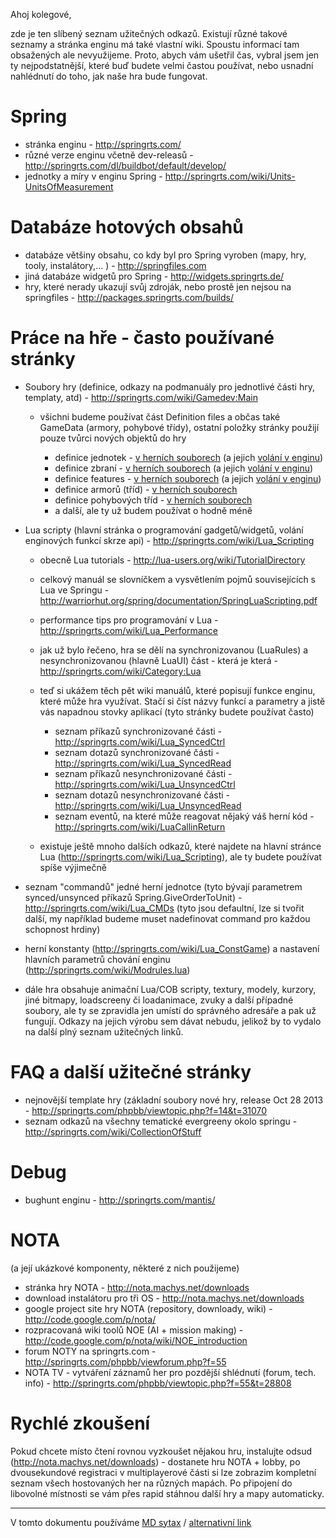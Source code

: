 ﻿Ahoj kolegové,

zde je ten slíbený seznam užitečných odkazů. Existují různé takové seznamy a stránka enginu má také vlastní wiki. Spoustu informací tam obsažených ale nevyužijeme. Proto, abych vám ušetřil čas, vybral jsem jen ty nejpodstatnější, které buď budete velmi častou používat, nebo usnadní nahlédnutí do toho, jak naše hra bude fungovat.

Spring
======

* stránka enginu - http://springrts.com/
* různé verze enginu včetně dev-releasů - http://springrts.com/dl/buildbot/default/develop/
* jednotky a míry v enginu Spring - http://springrts.com/wiki/Units-UnitsOfMeasurement

Databáze hotových obsahů
========================

* databáze většiny obsahu, co kdy byl pro Spring vyroben (mapy, hry, tooly, instalátory,... ) - http://springfiles.com
* jiná databáze widgetů pro Spring - http://widgets.springrts.de/
* hry, které nerady ukazují svůj zdroják, nebo prostě jen nejsou na springfiles - http://packages.springrts.com/builds/

Práce na hře - často používané stránky
======================================

* Soubory hry (definice, odkazy na podmanuály pro jednotlivé části hry, templaty, atd) - http://springrts.com/wiki/Gamedev:Main
	* všichni budeme používat část Definition files a občas také GameData (armory, pohybové třídy), ostatní položky stránky použijí pouze tvůrci nových objektů do hry
		
		* definice jednotek - [v herních souborech](http://springrts.com/wiki/Units-UnitDefs) (a jejich [volání v enginu](http://springrts.com/wiki/Lua_UnitDefs))
		* definice zbraní - [v herních souborech](http://springrts.com/wiki/Gamedev:WeaponDefs) (a jejich [volání v enginu](http://springrts.com/wiki/Lua_WeaponDefs))
		* definice features - [v herních souborech](http://springrts.com/wiki/Gamedev:FeatureDefs) (a jejich [volání v enginu](http://springrts.com/wiki/Lua_FeatureDefs))
		* definice armorů (tříd) - [v herních souborech](http://springrts.com/wiki/Armordefs.lua)
		* definice pohybových tříd - [v herních souborech](http://springrts.com/wiki/Movedefs.lua)
		* a další, ale ty už budem používat o hodně méně

* Lua scripty (hlavní stránka o programování gadgetů/widgetů, volání enginových funkcí skrze api) - http://springrts.com/wiki/Lua_Scripting
    * obecně Lua tutorials - http://lua-users.org/wiki/TutorialDirectory
    * celkový manuál se slovníčkem a vysvětlením pojmů souvisejících s Lua ve Springu - http://warriorhut.org/spring/documentation/SpringLuaScripting.pdf
    * performance tips pro programování v Lua - http://springrts.com/wiki/Lua_Performance
    * jak už bylo řečeno, hra se dělí na synchronizovanou (LuaRules) a nesynchronizovanou (hlavně LuaUI) část - která je která - http://springrts.com/wiki/Category:Lua
    * teď si ukážem těch pět wiki manuálů, které popisují funkce enginu, které může hra využívat. Stačí si číst názvy funkcí a parametry a jistě vás napadnou stovky aplikací (tyto stránky budete používat často)
        
		* seznam příkazů synchronizované části - http://springrts.com/wiki/Lua_SyncedCtrl
        * seznam dotazů synchronizované části - http://springrts.com/wiki/Lua_SyncedRead
        * seznam příkazů nesynchronizované části - http://springrts.com/wiki/Lua_UnsyncedCtrl
        * seznam dotazů nesynchronizované části - http://springrts.com/wiki/Lua_UnsyncedRead
        * seznam eventů, na které může reagovat nějaký váš herní kód - http://springrts.com/wiki/LuaCallinReturn
		
    * existuje ještě mnoho dalších odkazů, které najdete na hlavní stránce Lua (http://springrts.com/wiki/Lua_Scripting), ale ty budete používat spíše výjimečně
* seznam "commandů" jedné herní jednotce (tyto bývají parametrem synced/unsynced příkazů Spring.GiveOrderToUnit) - http://springrts.com/wiki/Lua_CMDs (tyto jsou defaultní, lze si tvořit další, my například budeme muset nadefinovat command pro každou schopnost hrdiny)
* herní konstanty (http://springrts.com/wiki/Lua_ConstGame) a nastavení hlavních parametrů chování enginu (http://springrts.com/wiki/Modrules.lua)
* dále hra obsahuje animační Lua/COB scripty, textury, modely, kurzory, jiné bitmapy, loadscreeny či loadanimace, zvuky a další případné soubory, ale ty se zpravidla jen umístí do správného adresáře a pak už fungují. Odkazy na jejich výrobu sem dávat nebudu, jelikož by to vydalo na další plný seznam užitečných linků.

FAQ a další užitečné stránky
============================

* nejnovější template hry (základní soubory nové hry, release Oct 28 2013 - http://springrts.com/phpbb/viewtopic.php?f=14&t=31070
* seznam odkazů na všechny tematické evergreeny okolo springu - http://springrts.com/wiki/CollectionOfStuff

Debug
=====

* bughunt enginu - http://springrts.com/mantis/

NOTA
====
(a její ukázkové komponenty, některé z nich použijeme)

* stránka hry NOTA - http://nota.machys.net/downloads
* download instalátoru pro tři OS - http://nota.machys.net/downloads
* google project site hry NOTA (repository, downloady, wiki) - http://code.google.com/p/nota/
* rozpracovaná wiki toolů NOE (AI + mission making) - http://code.google.com/p/nota/wiki/NOE_introduction
* forum NOTY na springrts.com - http://springrts.com/phpbb/viewforum.php?f=55
* NOTA TV - vytváření záznamů her pro pozdější shlédnutí (forum, tech. info) - http://springrts.com/phpbb/viewtopic.php?f=55&t=28808

Rychlé zkoušení
===============

Pokud chcete místo čtení rovnou vyzkoušet nějakou hru, instalujte odsud (http://nota.machys.net/downloads) - dostanete hru NOTA + lobby, po dvousekundové registraci v multiplayerové části si lze zobrazim kompletní seznam všech hostovaných her na různých mapách. Po připojení do libovolné místnosti se vám přes rapid stáhnou další hry a mapy automaticky.

---

V tomto dokumentu používáme [MD sytax](https://help.github.com/articles/github-flavored-markdown) / [alternativní link](https://confluence.atlassian.com/display/STASH/Markdown+syntax+guide)